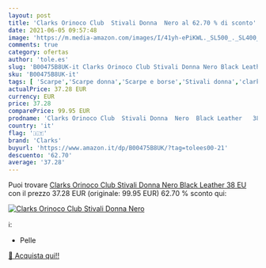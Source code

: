 ```yaml
---
layout: post
title: 'Clarks Orinoco Club  Stivali Donna  Nero al 62.70 % di sconto'
date: 2021-06-05 09:57:48
image: 'https://m.media-amazon.com/images/I/41yh-ePiKWL._SL500_._SL400_.jpg'
comments: true
category: ofertas
author: 'tole.es'
slug: 'B00475B8UK-it Clarks Orinoco Club Stivali Donna Nero Black Leather 38 EU'
sku: 'B00475B8UK-it'
tags: [ 'Scarpe','Scarpe donna','Scarpe e borse','Stivali donna','clarks', ]
actualPrice: 37.28 EUR
currency: EUR
price: 37.28
comparePrice: 99.95 EUR
prodname: 'Clarks Orinoco Club  Stivali Donna  Nero  Black Leather   38 EU'
country: 'it'
flag: '🇮🇹'
brand: 'Clarks'
buyurl: 'https://www.amazon.it/dp/B00475B8UK/?tag=tolees00-21'
descuento: '62.70'
average: '37.28'
---
```


Puoi trovare [Clarks Orinoco Club  Stivali Donna  Nero  Black Leather   38 EU](https://www.amazon.it/dp/B00475B8UK/?tag=tolees00-21) con il prezzo 37.28 EUR (originale: 99.95 EUR) 62.70 % sconto qui:

[![Clarks Orinoco Club  Stivali Donna  Nero](https://m.media-amazon.com/images/I/41yh-ePiKWL._SL500_._SL400_.jpg)](https://www.amazon.it/dp/B00475B8UK/?tag=tolees00-21)

ℹ️:

- Pelle

[🛒 Acquista qui!!](https://www.amazon.it/dp/B00475B8UK/?tag=tolees00-21)
